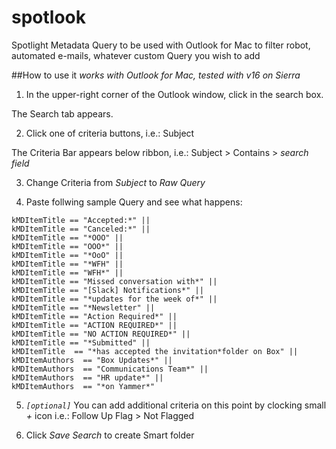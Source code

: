 # spotlook
Spotlight Metadata Query to be used with Outlook for Mac to filter robot, automated e-mails, whatever custom Query you wish to add

##How to use it
*works with Outlook for Mac, tested with v16 on Sierra*

1. In the upper-right corner of the Outlook window, click in the search box.

The Search tab appears.

2. Click one of criteria buttons, i.e.: Subject

The Criteria Bar appears below ribbon, i.e.: Subject > Contains > _search field_

3. Change Criteria from *Subject* to *Raw Query*

4. Paste follwing sample Query and see what happens:

```
kMDItemTitle == "Accepted:*" ||
kMDItemTitle == "Canceled:*" ||
kMDItemTitle == "*OOO" || 
kMDItemTitle == "OOO*" || 
kMDItemTitle == "*OoO" || 
kMDItemTitle == "*WFH" ||
kMDItemTitle == "WFH*" ||
kMDItemTitle == "Missed conversation with*" ||
kMDItemTitle == "[Slack] Notifications*" || 
kMDItemTitle == "*updates for the week of*" || 
kMDItemTitle == "*Newsletter" || 
kMDItemTitle == "Action Required*" || 
kMDItemTitle == "ACTION REQUIRED*" || 
kMDItemTitle == "NO ACTION REQUIRED*" || 
kMDItemTitle == "*Submitted" || 
kMDItemTitle  == "*has accepted the invitation*folder on Box" || 
kMDItemAuthors  == "Box Updates*" || 
kMDItemAuthors  == "Communications Team*" || 
kMDItemAuthors  == "HR update*" || 
kMDItemAuthors  == "*on Yammer*"
```

5. _`[optional]`_ You can add additional criteria on this point by clocking small *+* icon i.e.: Follow Up Flag > Not Flagged

5. Click *Save Search* to create Smart folder
